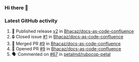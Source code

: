 ### Hi there 👋


### Latest GitHub activity
<!--START_SECTION:activity-->
1. 🚀 Published release [v2](https://github.com/Bhacaz/docs-as-code-confluence/releases/tag/v2) in [Bhacaz/docs-as-code-confluence](https://github.com/Bhacaz/docs-as-code-confluence)
2. 🔒 Closed issue [#1](https://github.com/Bhacaz/docs-as-code-confluence/issues/1) in [Bhacaz/docs-as-code-confluence](https://github.com/Bhacaz/docs-as-code-confluence)
3. 🎉 Merged PR [#9](https://github.com/Bhacaz/docs-as-code-confluence/pull/9) in [Bhacaz/docs-as-code-confluence](https://github.com/Bhacaz/docs-as-code-confluence)
4. 💪 Opened PR [#9](https://github.com/Bhacaz/docs-as-code-confluence/pull/9) in [Bhacaz/docs-as-code-confluence](https://github.com/Bhacaz/docs-as-code-confluence)
5. 🗣 Commented on [#67](https://github.com/petalmd/rubocop-petal/issues/67#issuecomment-1745580695) in [petalmd/rubocop-petal](https://github.com/petalmd/rubocop-petal)
<!--END_SECTION:activity-->

<!--
**Bhacaz/bhacaz** is a ✨ _special_ ✨ repository because its `README.md` (this file) appears on your GitHub profile.

Here are some ideas to get you started:

- 🔭 I’m currently working on ...
- 🌱 I’m currently learning ...
- 👯 I’m looking to collaborate on ...
- 🤔 I’m looking for help with ...
- 💬 Ask me about ...
- 📫 How to reach me: ...
- 😄 Pronouns: ...
- ⚡ Fun fact: ...
-->
